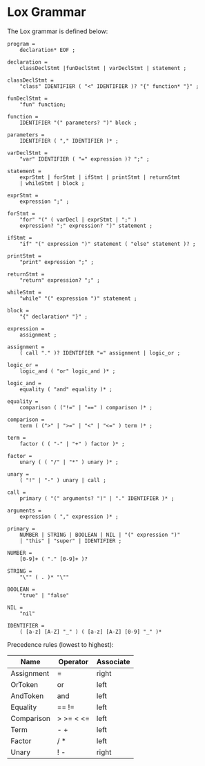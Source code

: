 # Lox Grammar

The Lox grammar is defined below:

```BNF
program = 
    declaration* EOF ;

declaration = 
    classDeclStmt |funDeclStmt | varDeclStmt | statement ;

classDeclStmt =
    "class" IDENTIFIER ( "<" IDENTIFIER )? "{" function* "}" ;

funDeclStmt =
    "fun" function;

function =
    IDENTIFIER "(" parameters? ")" block ;

parameters =
    IDENTIFIER ( "," IDENTIFIER )* ;

varDeclStmt =
    "var" IDENTIFIER ( "=" expression )? ";" ;

statement =
    exprStmt | forStmt | ifStmt | printStmt | returnStmt 
    | whileStmt | block ;

exprStmt =
    expression ";" ;

forStmt =
    "for" "(" ( varDecl | exprStmt | ";" )
    expression? ";" expression? ")" statement ;

ifStmt =
    "if" "(" expression ")" statement ( "else" statement )? ;

printStmt =
    "print" expression ";" ;

returnStmt =
    "return" expression? ";" ;

whileStmt =
    "while" "(" expression ")" statement ;

block =
    "{" declaration* "}" ;

expression =
    assignment ;

assignment =
    ( call "." )? IDENTIFIER "=" assignment | logic_or ;

logic_or =
    logic_and ( "or" logic_and )* ;

logic_and =
    equality ( "and" equality )* ;

equality =
    comparison ( ("!=" | "==" ) comparison )* ;

comparison =
    term ( (">" | ">=" | "<" | "<=" ) term )* ;

term =
    factor ( ( "-" | "+" ) factor )* ;

factor =
    unary ( ( "/" | "*" ) unary )* ;

unary =
    ( "!" | "-" ) unary | call ;

call =
    primary ( "(" arguments? ")" | "." IDENTIFIER )* ;

arguments =
    expression ( "," expression )* ;

primary =
    NUMBER | STRING | BOOLEAN | NIL | "(" expression ")"
    | "this" | "super" | IDENTIFIER ;

NUMBER =
    [0-9]+ ( "." [0-9]+ )?

STRING =
    "\"" ( . )* "\""

BOOLEAN =
    "true" | "false"

NIL =
    "nil"

IDENTIFIER =
    ( [a-z] [A-Z] "_" ) ( [a-z] [A-Z] [0-9] "_" )*
```

Precedence rules (lowest to highest):

| Name       | Operator  | Associate |
| ---------- | --------- | --------- |
| Assignment | =         | right     |
| OrToken    | or        | left      |
| AndToken   | and       | left      |
| Equality   | == !=     | left      |
| Comparison | > >= < <= | left      |
| Term       | - +       | left      |
| Factor     | / *       | left      |
| Unary      | ! -       | right     |
